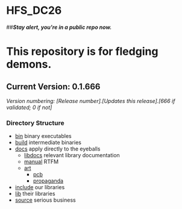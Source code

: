 # HFS_DC26
##***Stay alert, you're in a public repo now.***

# This repository is for fledging demons.

## Current Version: 0.1.666
  
*Version numbering: [Release number].[Updates this release].[666 if validated; 0 if not]*

### Directory Structure ###

  * [bin](/bin) binary executables
  * [build](/build) intermediate binaries
  * [docs](/docs) apply directly to the eyeballs
    * [libdocs](/docs/libdocs) relevant library documentation
    * [manual](/docs/manual) RTFM
    * [art](/docs/art)
        * [pcb](/docs/art/pcb)
        * [propaganda](/docs/art/propaganda)
  * [include](/include) our libraries
  * [lib](/lib) their libraries
  * [source](/source) serious business
